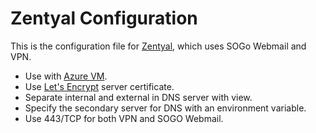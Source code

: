 # Zentyal Configuration

This is the configuration file for [Zentyal](https://zentyal.com), which uses SOGo Webmail and VPN.

* Use with [Azure VM](https://azure.microsoft.com/services/virtual-machines/).
* Use [Let's Encrypt](https://letsencrypt.org) server certificate.
* Separate internal and external in DNS server with view.
* Specify the secondary server for DNS with an environment variable.
* Use 443/TCP for both VPN and SOGO Webmail.
